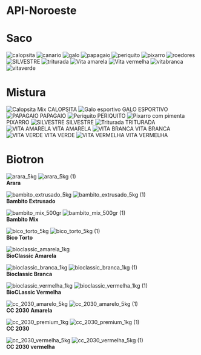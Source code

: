 # API-Noroeste

### <h1>Saco</h1>

![calopsita](https://user-images.githubusercontent.com/116287208/196977679-24db5162-dc48-458d-ad91-60938fc98e66.png)
![canario](https://user-images.githubusercontent.com/116287208/196977714-4a229f9e-aa8b-4d7c-a64e-65c163f7038b.png)
![galo](https://user-images.githubusercontent.com/116287208/196977733-9ebf9215-7549-4fb9-a616-87c26f8b4c2f.png)
![papagaio](https://user-images.githubusercontent.com/116287208/196977744-1c7cfe77-cb75-4af7-9adb-772c7829dbd0.png)
![periquito](https://user-images.githubusercontent.com/116287208/196977757-fbfcf7fb-514d-45ba-941a-87288bdeaa1e.png)
![pixarro](https://user-images.githubusercontent.com/116287208/196977767-197409d9-55df-476f-83c8-13cb56427dda.png)
![roedores](https://user-images.githubusercontent.com/116287208/196977783-526d413f-2f78-465b-be66-decaf3d2374a.png)
![SILVESTRE](https://user-images.githubusercontent.com/116287208/196977802-083a5129-59ed-438e-9db6-a1c6284496c8.png)
![triturada](https://user-images.githubusercontent.com/116287208/196977819-5ac7dfb5-c0e2-4140-a731-d54848570c0a.png)
![Vita amarela](https://user-images.githubusercontent.com/116287208/196977831-6728c19f-0a06-4fd2-83b8-b5599f80682d.png)
![Vita vermelha](https://user-images.githubusercontent.com/116287208/196977852-ccd76efe-3de9-4e9e-a361-35c83aa2d121.png)
![vitabranca](https://user-images.githubusercontent.com/116287208/196977869-0a7751b6-5870-40fc-bffd-0a067cee42f4.png)
![vitaverde](https://user-images.githubusercontent.com/116287208/196977878-5094da6c-778b-4caf-b55e-0b7d4880ce8b.png)


### <h1>Mistura</h1>

![Calopsita Mix](https://user-images.githubusercontent.com/116287208/196977962-9ad4c6a0-88f3-430b-ac1f-24f22d3d217e.jpg)
CALOPSITA
![Galo esportivo](https://user-images.githubusercontent.com/116287208/196977987-ed8f73f1-28b3-43dc-a232-e8f720d6286b.jpg)
GALO ESPORTIVO
![PAPAGAIO](https://user-images.githubusercontent.com/116287208/196978010-5657b345-8a94-4af2-b1fa-6fde6122496b.jpg)
PAPAGAIO
![Periquito](https://user-images.githubusercontent.com/116287208/196978030-d4665c29-09af-4f85-96ef-56b9f813799f.jpg)
PERIQUITO
![Pixarro com pimenta](https://user-images.githubusercontent.com/116287208/196978084-4c33616f-72a2-40b5-a611-24163009bc2b.jpg)
PIXARRO
![SILVESTRE](https://user-images.githubusercontent.com/116287208/196978110-5273f269-7ea6-4bb9-8e1e-19875e5258c5.png)
SILVESTRE
![Triturada](https://user-images.githubusercontent.com/116287208/196978131-3c2c69fe-1d1e-44e7-ad3a-a4e716cc7961.jpg)
TRITURADA
![VITA AMARELA](https://user-images.githubusercontent.com/116287208/196978155-942a1161-eaab-4bee-b5bb-ae29c9b7be50.jpg)
VITA AMARELA
![VITA BRANCA](https://user-images.githubusercontent.com/116287208/196978193-3acb1306-ec58-4abe-9d44-2ccea8b5d249.jpg)
VITA BRANCA
![VITA VERDE](https://user-images.githubusercontent.com/116287208/196978221-a9217349-9a2f-4bb7-9ae0-8d44483bfbb1.jpg)
VITA VERDE
![VITA VERMELHA](https://user-images.githubusercontent.com/116287208/196978242-1ac4d554-58d0-4a0b-a665-a2fef52db371.jpg)
VITA VERMELHA

### <h1>Biotron</h1>

![arara_5kg](https://github.com/Luannunesesb01/API-Noroeste/assets/116287208/a9b5da03-ab5c-4ac6-8a5f-ec2460503f21)
![arara_5kg (1)](https://github.com/Luannunesesb01/API-Noroeste/assets/116287208/f8c0feea-6cdd-45a1-90cb-25b5853e2cb1)
<br><strong>Arara</strong>

![bambito_extrusado_5kg](https://github.com/Luannunesesb01/API-Noroeste/assets/116287208/f03adedf-246b-4ad3-9e23-2d1304303b84)
![bambito_extrusado_5kg (1)](https://github.com/Luannunesesb01/API-Noroeste/assets/116287208/99cd7d40-f0a9-455d-99a1-6fd3299b3e74)
<br><strong>Bambito Extrusado</strong>

![bambito_mix_500gr](https://github.com/Luannunesesb01/API-Noroeste/assets/116287208/dccd5ab8-59b8-4e8d-9a1d-c21ab6055b83)
![bambito_mix_500gr (1)](https://github.com/Luannunesesb01/API-Noroeste/assets/116287208/16c45c41-ec83-4dfd-bc74-4ed5cce3eebb)
<br><strong>Bambito Mix</strong>

![bico_torto_5kg](https://github.com/Luannunesesb01/API-Noroeste/assets/116287208/abf2ada1-f22a-40da-bd6c-358ec68939cc)
![bico_torto_5kg (1)](https://github.com/Luannunesesb01/API-Noroeste/assets/116287208/00c70709-3bb8-4228-912c-596cfaef3320)
<br><strong>Bico Torto</strong>

![bioclassic_amarela_1kg](https://github.com/Luannunesesb01/API-Noroeste/assets/116287208/4b9ba2c3-7490-4890-bc1f-8b73848b7165)
<br><strong>BioClassic Amarela</strong>

![bioclassic_branca_1kg](https://github.com/Luannunesesb01/API-Noroeste/assets/116287208/fc5bcf9f-3968-4e6c-9ef4-8aa506c2c41a)
![bioclassic_branca_1kg (1)](https://github.com/Luannunesesb01/API-Noroeste/assets/116287208/b3f5fe90-8915-4bd8-b169-6ac9ec7ec207)
<br><strong>Bioclassic Branca</strong>

![bioclassic_vermelha_1kg](https://github.com/Luannunesesb01/API-Noroeste/assets/116287208/10b7e963-7466-482b-886d-57b27b2f67df)
![bioclassic_vermelha_1kg (1)](https://github.com/Luannunesesb01/API-Noroeste/assets/116287208/d0c574bd-2eaf-4d58-a443-b4fe4815db5b)
<br><strong>BioCLassic Vermelha</strong>

![cc_2030_amarelo_5kg](https://github.com/Luannunesesb01/API-Noroeste/assets/116287208/752fc2e9-a1f0-4458-a4cf-dc1f0e39208d)
![cc_2030_amarelo_5kg (1)](https://github.com/Luannunesesb01/API-Noroeste/assets/116287208/6a1ae2f0-6470-46d1-94c2-139ccdf25060)
<br><strong>CC 2030 Amarela</strong>

![cc_2030_premium_1kg](https://github.com/Luannunesesb01/API-Noroeste/assets/116287208/62d81fd5-4c93-4740-bef1-3f5ae4ada095)
![cc_2030_premium_1kg (1)](https://github.com/Luannunesesb01/API-Noroeste/assets/116287208/1d684e22-0c70-4f05-bce6-1b82cc62e2f8)
<br><strong>CC 2030</strong>

![cc_2030_vermelha_5kg](https://github.com/Luannunesesb01/API-Noroeste/assets/116287208/57d153f3-2115-49db-a8e4-ac2f92d81913)
![cc_2030_vermelha_5kg (1)](https://github.com/Luannunesesb01/API-Noroeste/assets/116287208/9d054c72-c04f-4cb1-9f99-eaf234d71409)
<br><strong>CC 2030 vermelha</strong>





